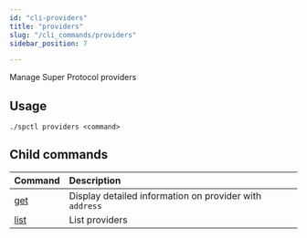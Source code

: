 ```yaml
---
id: "cli-providers"
title: "providers"
slug: "/cli_commands/providers"
sidebar_position: 7

---
```


Manage Super Protocol providers

## Usage

```
./spctl providers <command>
```

## Child commands

|**Command**|**Description**|
| :- | :- |
|[get](/developers/cli_commands/providers/get)|Display detailed information on provider with `address`|
|[list](/developers/cli_commands/providers/list)|List providers|
